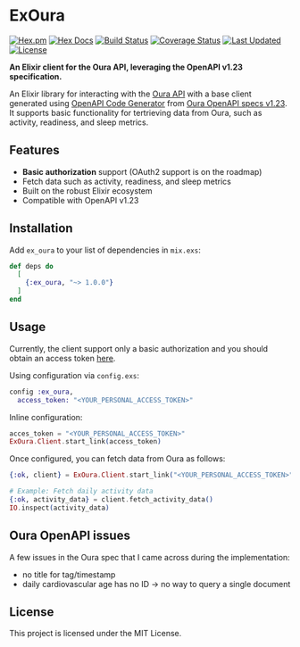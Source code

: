 # ExOura

[![Hex.pm](https://img.shields.io/hexpm/v/ex_oura)](https://hex.pm/packages/ex_oura) 
[![Hex Docs](https://img.shields.io/badge/hex-docs-lightgreen.svg)](https://hexdocs.pm/ex_oura/)
[![Build Status](https://github.com/tgrk/ex_oura/actions/workflows/elixir.yaml/badge.svg)](https://github.com/tgrk/ex_oura/actions)
[![Coverage Status](https://coveralls.io/repos/github/tgrk/ex_oura/badge.svg)](https://coveralls.io/github/tgrk/ex_oura)
[![Last Updated](https://img.shields.io/github/last-commit/tgrk/ex_oura.svg)](https://github.com/tgrk/ex_oura/commits/master)
[![License](https://img.shields.io/hexpm/l/ex_oura.svg)](https://github.com/sticksnleaves/ex_oura/blob/master/LICENSE.md)


**An Elixir client for the Oura API, leveraging the OpenAPI v1.23 specification.**

An Elixir library for interacting with the [Oura API](https://cloud.ouraring.com/v2/docs) with a base client generated using [OpenAPI Code Generator](https://github.com/aj-foster/open-api-generator) from [Oura OpenAPI specs v1.23](https://cloud.ouraring.com/v2/static/json/openapi-1.23.json). It supports basic functionality for tertrieving data from Oura, such as activity, readiness, and sleep metrics.

## Features

- **Basic authorization** support (OAuth2 support is on the roadmap)
- Fetch data such as activity, readiness, and sleep metrics 
- Built on the robust Elixir ecosystem 
- Compatible with OpenAPI v1.23 

## Installation

Add `ex_oura` to your list of dependencies in `mix.exs`:

```elixir
def deps do
  [
    {:ex_oura, "~> 1.0.0"}
  ]
end
```

## Usage

Currently, the client support only a basic authorization and you should obtain an access token [here](https://cloud.ouraring.com/docs/authentication).

Using configuration via `config.exs`:
```elixir
config :ex_oura,
  access_token: "<YOUR_PERSONAL_ACCESS_TOKEN>"
```

Inline configuration:
```elixir
acces_token = "<YOUR_PERSONAL_ACCESS_TOKEN>"
ExOura.Client.start_link(access_token)
```

Once configured, you can fetch data from Oura as follows:

```elixir
{:ok, client} = ExOura.Client.start_link("<YOUR_PERSONAL_ACCESS_TOKEN>")

# Example: Fetch daily activity data
{:ok, activity_data} = client.fetch_activity_data()
IO.inspect(activity_data)
```

## Oura OpenAPI issues

 A few issues in the Oura spec that I came across during the implementation:

  - no title for tag/timestamp
  - daily cardiovascular age has no ID -> no way to query a single document 


## License

This project is licensed under the MIT License.